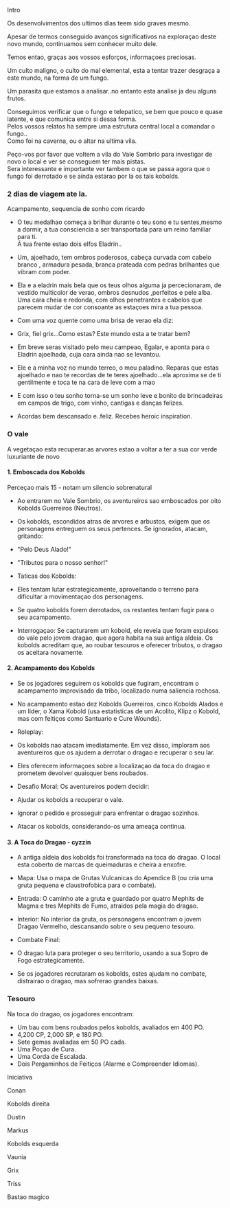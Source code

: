 Intro

Os desenvolvimentos dos ultimos dias teem sido graves mesmo.

Apesar de termos conseguido avanços significativos na exploraçao deste novo
mundo, continuamos sem conhecer muito dele.

Temos entao, graças aos vossos esforços, informaçoes preciosas.

Um culto maligno, o culto do mal elemental, esta a tentar trazer desgraça a
este mundo, na forma de um fungo.

Um parasita que estamos a analisar..no entanto esta analise ja deu alguns
frutos.

Conseguimos verificar que o fungo e telepatico, se bem que pouco e quase
latente, e que comunica entre si dessa forma.  
Pelos vossos relatos ha sempre uma estrutura central local a comandar o
fungo..  
Como foi na caverna, ou o altar na ultima vila.

Peço-vos por favor que voltem a vila do Vale Sombrio para investigar de novo o
local e ver se conseguem ter mais pistas.  
Sera interessante e importante ver tambem o que se passa agora que o fungo foi
derrotado e se ainda estarao por la os tais kobolds.

### 2 dias de viagem ate la.

Acampamento, sequencia de sonho com ricardo

  * O teu medalhao começa a brilhar durante o teu sono e tu sentes,mesmo a dormir, a tua consciencia a ser transportada para um reino familiar para ti.  
Á tua frente estao dois elfos Eladrin..

  * Um, ajoelhado, tem ombros poderosos, cabeça curvada com cabelo branco , armadura pesada, branca prateada com pedras brilhantes que vibram com poder.
  * Ela e a eladrin mais bela que os teus olhos alguma ja percecionaram, de vestido multicolor de verao, ombros desnudos ,perfeitos e pele alba. Uma cara cheia e redonda, com olhos penetrantes e cabelos que parecem mudar de cor consoante as estaçoes mira a tua pessoa.
  * Com uma voz quente como uma brisa de verao ela diz:
  * Grix, fiel grix…Como estas? Este mundo esta a te tratar bem?

  * Em breve seras visitado pelo meu campeao, Egalar, e aponta para o Eladrin ajoelhada, cuja cara ainda nao se levantou.
  * Ele e a minha voz no mundo terreo, o meu paladino. Reparas que estas ajoelhado e nao te recordas de te teres ajoelhado…ela aproxima se de ti gentilmente e toca te na cara de leve com a mao
  * E com isso o teu sonho torna-se um sonho leve e bonito de brincadeiras em campos de trigo, com vinho, cantigas e danças felizes.
  * Acordas bem descansado e..feliz. Recebes heroic inspiration.

### O vale

A vegetaçao esta recuperar.as arvores estao a voltar a ter a sua cor verde
luxuriante de novo

#### 1\. Emboscada dos Kobolds

Perceçao mais 15 - notam um silencio sobrenatural

  * Ao entrarem no Vale Sombrio, os aventureiros sao emboscados por oito Kobolds Guerreiros (Neutros).  

  * Os kobolds, escondidos atras de arvores e arbustos, exigem que os personagens entreguem os seus pertences. Se ignorados, atacam, gritando:  

  * "Pelo Deus Alado!"
  * "Tributos para o nosso senhor!"

  * Taticas dos Kobolds:  

  * Eles tentam lutar estrategicamente, aproveitando o terreno para dificultar a movimentaçao dos personagens.
  * Se quatro kobolds forem derrotados, os restantes tentam fugir para o seu acampamento.

  * Interrogaçao: Se capturarem um kobold, ele revela que foram expulsos do vale pelo jovem dragao, que agora habita na sua antiga aldeia. Os kobolds acreditam que, ao roubar tesouros e oferecer tributos, o dragao os aceitara novamente.  

#### 2\. Acampamento dos Kobolds

  * Se os jogadores seguirem os kobolds que fugiram, encontram o acampamento improvisado da tribo, localizado numa saliencia rochosa.  

  * No acampamento estao dez Kobolds Guerreiros, cinco Kobolds Alados e um lider, o Xama Kobold (usa estatisticas de um Acolito, Klipz o Kobold, mas com feitiços como Santuario e Cure Wounds).  

  * Roleplay:  

  * Os kobolds nao atacam imediatamente. Em vez disso, imploram aos aventureiros que os ajudem a derrotar o dragao e recuperar o seu lar.
  * Eles oferecem informaçoes sobre a localizaçao da toca do dragao e prometem devolver quaisquer bens roubados.

  * Desafio Moral: Os aventureiros podem decidir:  

  * Ajudar os kobolds a recuperar o vale.
  * Ignorar o pedido e prosseguir para enfrentar o dragao sozinhos.
  * Atacar os kobolds, considerando-os uma ameaça continua.

#### 3\. A Toca do Dragao - cyzzin

  * A antiga aldeia dos kobolds foi transformada na toca do dragao. O local esta coberto de marcas de queimaduras e cheira a enxofre.  

  * Mapa: Usa o mapa de Grutas Vulcanicas do Apendice B (ou cria uma gruta pequena e claustrofobica para o combate).  

  * Entrada: O caminho ate a gruta e guardado por quatro Mephits de Magma e tres Mephits de Fumo, atraidos pela magia do dragao.  

  * Interior: No interior da gruta, os personagens encontram o jovem Dragao Vermelho, descansando sobre o seu pequeno tesouro.  

  * Combate Final:  

  * O dragao luta para proteger o seu territorio, usando a sua Sopro de Fogo estrategicamente.
  * Se os jogadores recrutaram os kobolds, estes ajudam no combate, distrairao o dragao, mas sofrerao grandes baixas.

### Tesouro

Na toca do dragao, os jogadores encontram:

  * Um bau com bens roubados pelos kobolds, avaliados em 400 PO.
  * 4,200 CP, 2,000 SP, e 180 PO.
  * Sete gemas avaliadas em 50 PO cada.
  * Uma Poçao de Cura.
  * Uma Corda de Escalada.
  * Dois Pergaminhos de Feitiços (Alarme e Compreender Idiomas).

Iniciativa

Conan

Kobolds direita

Dustin

Markus

Kobolds esquerda

Vaunia

Grix

Triss

Bastao magico

